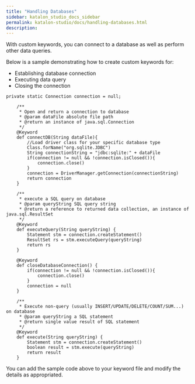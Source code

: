 ```yaml
---
title: "Handling Databases" 
sidebar: katalon_studio_docs_sidebar
permalink: katalon-studio/docs/handling-databases.html 
description: 
---
```

With custom keywords, you can connect to a database as well as perform other data queries. 

Below is a sample demonstrating how to create custom keywords for:

*   Establishing database connection
*   Executing data query
*   Closing the connection

```
private static Connection connection = null;

	/**
	 * Open and return a connection to database
	 * @param dataFile absolute file path  
	 * @return an instance of java.sql.Connection
	 */
	@Keyword
	def connectDB(String dataFile){
		//Load driver class for your specific database type
		Class.forName("org.sqlite.JDBC")
		String connectionString = "jdbc:sqlite:" + dataFile
		if(connection != null && !connection.isClosed()){
			connection.close()
		}
		connection = DriverManager.getConnection(connectionString)
		return connection
	}
	
	/**
	 * execute a SQL query on database
	 * @param queryString SQL query string
	 * @return a reference to returned data collection, an instance of java.sql.ResultSet
	 */
	@Keyword
	def executeQuery(String queryString) {
		Statement stm = connection.createStatement()
		ResultSet rs = stm.executeQuery(queryString)				
        return rs
	}

	@Keyword
	def closeDatabaseConnection() {
		if(connection != null && !connection.isClosed()){
			connection.close()
		}
		connection = null
	}

	/**
	 * Execute non-query (usually INSERT/UPDATE/DELETE/COUNT/SUM...) on database	
	 * @param queryString a SQL statement
	 * @return single value result of SQL statement
	 */
	@Keyword
	def execute(String queryString) {
		Statement stm = connection.createStatement()
		boolean result = stm.execute(queryString)
		return result
	}
```

You can add the sample code above to your keyword file and modify the details as appropriated.